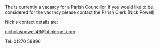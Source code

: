 <!--
.. title: Parish Councillor Vacancy.
.. slug: 2019-08-13-parish-council-vacancy
.. date: 2019-08-13 13:49:30 UTC
.. tags: parishcouncil
.. category:
.. link:
.. description:
.. type: text
-->

The is currently a vacancy for a Parish Councillor. If you would like to be considered for the vacancy please contact the Parish Clerk (Nick Powell)

Nick's contact details are:

nicholaspowell46@btinternet.com

Tel: 01270 58896
